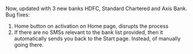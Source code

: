 Now, updated with 3 new banks HDFC, Standard Chartered and Axis Bank.
Bug fixes:
1) Home button on activation on Home page, disrupts the process
2) If there are no SMSs relevant to the bank list provided, then it automatically sends you back to the Start page. Instead, of manually going there.
